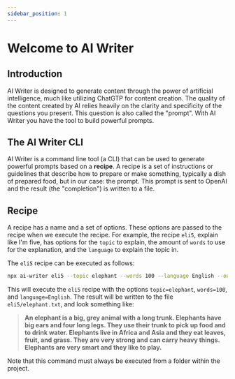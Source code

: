 ```yaml
---
sidebar_position: 1
---
```


# Welcome to AI Writer

## Introduction

AI Writer is designed to generate content through the power of artificial intelligence, 
much like utilizing ChatGTP for content creation. The quality of the content created by 
AI relies heavily on the clarity and specificity of the questions you present. This question is 
also called the "prompt". With AI Writer you have the tool to build powerful prompts.

## The AI Writer CLI

AI Writer is a command line tool (a CLI) that can be used to generate powerful prompts based on a **recipe**. 
A recipe is a set of instructions or guidelines that describe how to prepare or make something, 
typically a dish of prepared food, but in our case: the prompt. This prompt is sent to OpenAI and
the result (the "completion") is written to a file.

## Recipe

A recipe has a name and a set of options. These options are passed to the recipe when we
execute the recipe. For example, the recipe `eli5`, explain like I'm five, has options for 
the `topic` to explain, the amount of `words` to use for the explanation, and the `language` 
to explain the topic in.

The `eli5` recipe can be executed as follows:

```bash
npx ai-writer eli5 --topic elephant --words 100 --language English --output eli5/elephant
```

This will execute the `eli5` recipe with the options `topic=elephant`, `words=100`, and `language=English`.
The result will be written to the file `eli5/elephant.txt`, and look something like:

> **An elephant is a big, grey animal with a long trunk. Elephants have big ears and four long legs. 
> They use their trunk to pick up food and to drink water. Elephants live in Africa and Asia and 
> they eat leaves, fruit, and grass. They are very strong and can carry heavy things. 
> Elephants are very smart and they like to play.**

Note that this command must always be executed from a folder within the project.


